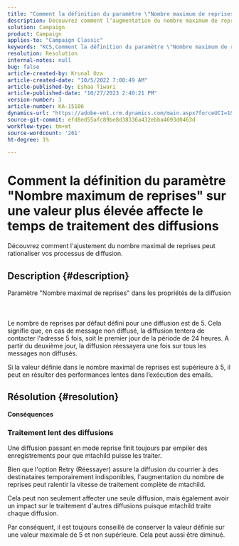 ```yaml
---
title: "Comment la définition du paramètre \"Nombre maximum de reprises\" sur une valeur plus élevée affecte le temps de traitement des diffusions"
description: Découvrez comment l’augmentation du nombre maximum de reprises du paramètre impacte le temps de traitement de la diffusion.
solution: Campaign
product: Campaign
applies-to: "Campaign Classic"
keywords: "KCS,Comment la définition du paramètre \"Nombre maximum de reprises\" sur une valeur plus élevée affecte le temps de traitement des diffusions"
resolution: Resolution
internal-notes: null
bug: false
article-created-by: Krunal Oza
article-created-date: "10/5/2022 7:00:49 AM"
article-published-by: Eshaa Tiwari
article-published-date: "10/27/2023 2:40:21 PM"
version-number: 3
article-number: KA-15106
dynamics-url: "https://adobe-ent.crm.dynamics.com/main.aspx?forceUCI=1&pagetype=entityrecord&etn=knowledgearticle&id=601fc96c-7b44-ed11-bba2-002248086a27"
source-git-commit: efd8ed55afc89be8d38336a432ebba4693d0463d
workflow-type: tm+mt
source-wordcount: '261'
ht-degree: 1%

---
```


# Comment la définition du paramètre &quot;Nombre maximum de reprises&quot; sur une valeur plus élevée affecte le temps de traitement des diffusions


Découvrez comment l&#39;ajustement du nombre maximal de reprises peut rationaliser vos processus de diffusion.

## Description {#description}

Paramètre &quot;Nombre maximal de reprises&quot; dans les propriétés de la diffusion<br><br><br><br>
Le nombre de reprises par défaut défini pour une diffusion est de 5. Cela signifie que, en cas de message non diffusé, la diffusion tentera de contacter l&#39;adresse 5 fois, soit le premier jour de la période de 24 heures. A partir du deuxième jour, la diffusion réessayera une fois sur tous les messages non diffusés.



Si la valeur définie dans le nombre maximal de reprises est supérieure à 5, il peut en résulter des performances lentes dans l’exécution des emails.


## Résolution {#resolution}

<b>Conséquences</b>


### Traitement lent des diffusions



Une diffusion passant en mode reprise finit toujours par empiler des enregistrements pour que mtachild puisse les traiter.

Bien que l&#39;option Retry (Réessayer) assure la diffusion du courrier à des destinataires temporairement indisponibles, l&#39;augmentation du nombre de reprises peut ralentir la vitesse de traitement complète de mtachild.

Cela peut non seulement affecter une seule diffusion, mais également avoir un impact sur le traitement d&#39;autres diffusions puisque mtachild traite chaque diffusion.



Par conséquent, il est toujours conseillé de conserver la valeur définie sur une valeur maximale de 5 et non supérieure. Cela peut aussi être diminué.
